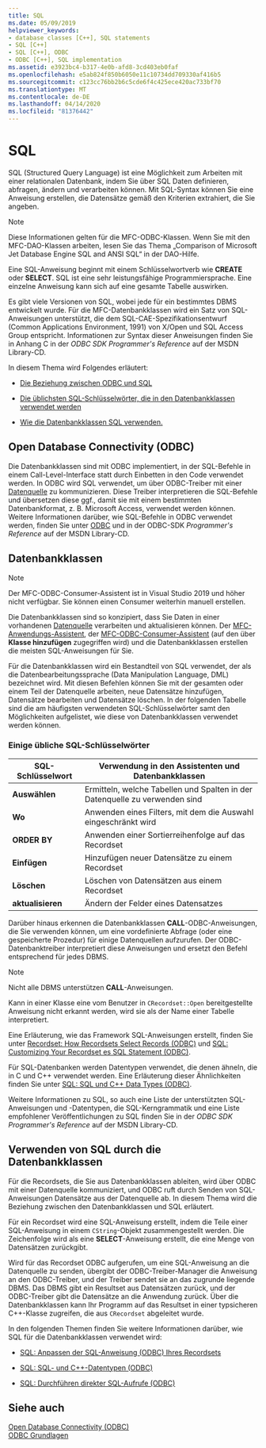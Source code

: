 ```yaml
---
title: SQL
ms.date: 05/09/2019
helpviewer_keywords:
- database classes [C++], SQL statements
- SQL [C++]
- SQL [C++], ODBC
- ODBC [C++], SQL implementation
ms.assetid: e3923bc4-b317-4e0b-afd8-3cd403eb0faf
ms.openlocfilehash: e5ab824f850b6050e11c10734dd709330af416b5
ms.sourcegitcommit: c123cc76bb2b6c5cde6f4c425ece420ac733bf70
ms.translationtype: MT
ms.contentlocale: de-DE
ms.lasthandoff: 04/14/2020
ms.locfileid: "81376442"
---
```

# <a name="sql"></a>SQL

SQL (Structured Query Language) ist eine Möglichkeit zum Arbeiten mit einer relationalen Datenbank, indem Sie über SQL Daten definieren, abfragen, ändern und verarbeiten können. Mit SQL-Syntax können Sie eine Anweisung erstellen, die Datensätze gemäß den Kriterien extrahiert, die Sie angeben.

> [!NOTE]
> Diese Informationen gelten für die MFC-ODBC-Klassen. Wenn Sie mit den MFC-DAO-Klassen arbeiten, lesen Sie das Thema „Comparison of Microsoft Jet Database Engine SQL and ANSI SQL“ in der DAO-Hilfe.

Eine SQL-Anweisung beginnt mit einem Schlüsselwortverb wie **CREATE** oder **SELECT**. SQL ist eine sehr leistungsfähige Programmiersprache. Eine einzelne Anweisung kann sich auf eine gesamte Tabelle auswirken.

Es gibt viele Versionen von SQL, wobei jede für ein bestimmtes DBMS entwickelt wurde. Für die MFC-Datenbankklassen wird ein Satz von SQL-Anweisungen unterstützt, die dem SQL-CAE-Spezifikationsentwurf (Common Applications Environment, 1991) von X/Open und SQL Access Group entspricht. Informationen zur Syntax dieser Anweisungen finden Sie in Anhang C in der *ODBC SDK* *Programmer's Reference* auf der MSDN Library-CD.

In diesem Thema wird Folgendes erläutert:

- [Die Beziehung zwischen ODBC und SQL](#_core_open_database_connectivity_.28.odbc.29)

- [Die üblichsten SQL-Schlüsselwörter, die in den Datenbankklassen verwendet werden](#_core_the_database_classes)

- [Wie die Datenbankklassen SQL verwenden.](#_core_how_the_database_classes_use_sql)

## <a name="open-database-connectivity-odbc"></a><a name="_core_open_database_connectivity_.28.odbc.29"></a>Open Database Connectivity (ODBC)

Die Datenbankklassen sind mit ODBC implementiert, in der SQL-Befehle in einem Call-Level-Interface statt durch Einbetten in den Code verwendet werden. In ODBC wird SQL verwendet, um über ODBC-Treiber mit einer [Datenquelle](../../data/odbc/data-source-odbc.md) zu kommunizieren. Diese Treiber interpretieren die SQL-Befehle und übersetzen diese ggf., damit sie mit einem bestimmten Datenbankformat, z. B. Microsoft Access, verwendet werden können. Weitere Informationen darüber, wie SQL-Befehle in ODBC verwendet werden, finden Sie unter [ODBC](../../data/odbc/odbc-basics.md) und in der ODBC-SDK *Programmer's Reference* auf der MSDN Library-CD.

## <a name="database-classes"></a><a name="_core_the_database_classes"></a> Datenbankklassen

> [!NOTE]
> Der MFC-ODBC-Consumer-Assistent ist in Visual Studio 2019 und höher nicht verfügbar. Sie können einen Consumer weiterhin manuell erstellen.

Die Datenbankklassen sind so konzipiert, dass Sie Daten in einer vorhandenen [Datenquelle](../../data/odbc/data-source-odbc.md) verarbeiten und aktualisieren können. Der [MFC-Anwendungs-Assistent](../../mfc/reference/database-support-mfc-application-wizard.md), der [MFC-ODBC-Consumer-Assistent](../../mfc/reference/adding-an-mfc-odbc-consumer.md) (auf den über **Klasse hinzufügen** zugegriffen wird) und die Datenbankklassen erstellen die meisten SQL-Anweisungen für Sie.

Für die Datenbankklassen wird ein Bestandteil von SQL verwendet, der als die Datenbearbeitungssprache (Data Manipulation Language, DML) bezeichnet wird. Mit diesen Befehlen können Sie mit der gesamten oder einem Teil der Datenquelle arbeiten, neue Datensätze hinzufügen, Datensätze bearbeiten und Datensätze löschen. In der folgenden Tabelle sind die am häufigsten verwendeten SQL-Schlüsselwörter samt den Möglichkeiten aufgelistet, wie diese von Datenbankklassen verwendet werden können.

### <a name="some-common-sql-keywords"></a>Einige übliche SQL-Schlüsselwörter

|SQL-Schlüsselwort|Verwendung in den Assistenten und Datenbankklassen|
|-----------------|---------------------------------------------|
|**Auswählen**|Ermitteln, welche Tabellen und Spalten in der Datenquelle zu verwenden sind|
|**Wo**|Anwenden eines Filters, mit dem die Auswahl eingeschränkt wird|
|**ORDER BY**|Anwenden einer Sortierreihenfolge auf das Recordset|
|**Einfügen**|Hinzufügen neuer Datensätze zu einem Recordset|
|**Löschen**|Löschen von Datensätzen aus einem Recordset|
|**aktualisieren**|Ändern der Felder eines Datensatzes|

Darüber hinaus erkennen die Datenbankklassen **CALL**-ODBC-Anweisungen, die Sie verwenden können, um eine vordefinierte Abfrage (oder eine gespeicherte Prozedur) für einige Datenquellen aufzurufen. Der ODBC-Datenbanktreiber interpretiert diese Anweisungen und ersetzt den Befehl entsprechend für jedes DBMS.

> [!NOTE]
> Nicht alle DBMS unterstützen **CALL**-Anweisungen.

Kann in einer Klasse eine vom Benutzer in `CRecordset::Open` bereitgestellte Anweisung nicht erkannt werden, wird sie als der Name einer Tabelle interpretiert.

Eine Erläuterung, wie das Framework SQL-Anweisungen erstellt, finden Sie unter [Recordset: How Recordsets Select Records (ODBC)](../../data/odbc/recordset-how-recordsets-select-records-odbc.md) und [SQL: Customizing Your Recordset es SQL Statement (ODBC)](../../data/odbc/sql-customizing-your-recordsets-sql-statement-odbc.md).

Für SQL-Datenbanken werden Datentypen verwendet, die denen ähneln, die in C und C++ verwendet werden. Eine Erläuterung dieser Ähnlichkeiten finden Sie unter [SQL: SQL und C++ Data Types (ODBC)](../../data/odbc/sql-sql-and-cpp-data-types-odbc.md).

Weitere Informationen zu SQL, so auch eine Liste der unterstützten SQL-Anweisungen und -Datentypen, die SQL-Kerngrammatik und eine Liste empfohlener Veröffentlichungen zu SQL finden Sie in der *ODBC SDK* *Programmer's Reference* auf der MSDN Library-CD.

## <a name="how-the-database-classes-use-sql"></a><a name="_core_how_the_database_classes_use_sql"></a> Verwenden von SQL durch die Datenbankklassen

Für die Recordsets, die Sie aus Datenbankklassen ableiten, wird über ODBC mit einer Datenquelle kommuniziert, und ODBC ruft durch Senden von SQL-Anweisungen Datensätze aus der Datenquelle ab. In diesem Thema wird die Beziehung zwischen den Datenbankklassen und SQL erläutert.

Für ein Recordset wird eine SQL-Anweisung erstellt, indem die Teile einer SQL­-Anweisung in einem `CString`-Objekt zusammengestellt werden. Die Zeichenfolge wird als eine **SELECT**-Anweisung erstellt, die eine Menge von Datensätzen zurückgibt.

Wird für das Recordset ODBC aufgerufen, um eine SQL-Anweisung an die Datenquelle zu senden, übergibt der ODBC-Treiber-Manager die Anweisung an den ODBC-Treiber, und der Treiber sendet sie an das zugrunde liegende DBMS. Das DBMS gibt ein Resultset aus Datensätzen zurück, und der ODBC-Treiber gibt die Datensätze an die Anwendung zurück. Über die Datenbankklassen kann Ihr Programm auf das Resultset in einer typsicheren C++-Klasse zugreifen, die aus `CRecordset` abgeleitet wurde.

In den folgenden Themen finden Sie weitere Informationen darüber, wie SQL für die Datenbankklassen verwendet wird:

- [SQL: Anpassen der SQL-Anweisung (ODBC) Ihres Recordsets](../../data/odbc/sql-customizing-your-recordsets-sql-statement-odbc.md)

- [SQL: SQL- und C++-Datentypen (ODBC)](../../data/odbc/sql-sql-and-cpp-data-types-odbc.md)

- [SQL: Durchführen direkter SQL-Aufrufe (ODBC)](../../data/odbc/sql-making-direct-sql-calls-odbc.md)

## <a name="see-also"></a>Siehe auch

[Open Database Connectivity (ODBC)](../../data/odbc/open-database-connectivity-odbc.md)<br/>
[ODBC Grundlagen](../../data/odbc/odbc-basics.md)
